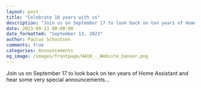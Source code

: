 ```yaml
---
layout: post
title: "Celebrate 10 years with us"
description: "Join us on September 17 to look back on ten years of Home Assistant and hear some very special announcements..."
date: 2023-09-13 00:00:00
date_formatted: "September 13, 2023"
author: Paulus Schoutsen
comments: true
categories: Announcements
og_image: /images/frontpage/HA10_-_Website_banner.png
---
```


Join us on September 17 to look back on ten years of Home Assistant and hear some very special announcements...

<lite-youtube videoid="EmLV6lJLzSU" videotitle="Matter in Home Assistant workshop"></lite-youtube>
